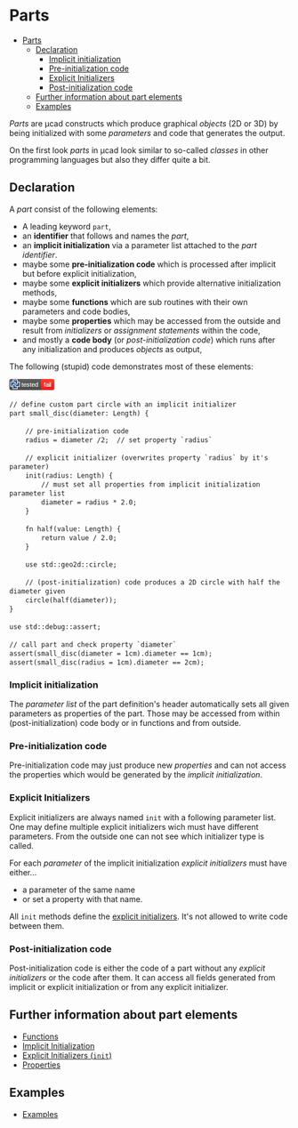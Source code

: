 # Parts

- [Parts](#parts)
  - [Declaration](#declaration)
    - [Implicit initialization](#implicit-initialization)
    - [Pre-initialization code](#pre-initialization-code)
    - [Explicit Initializers](#explicit-initializers)
    - [Post-initialization code](#post-initialization-code)
  - [Further information about part elements](#further-information-about-part-elements)
  - [Examples](#examples)

*Parts* are µcad constructs which produce graphical *objects* (2D or 3D) by being initialized with some *parameters* and code that generates the output.

On the first look *parts* in µcad look similar to so-called *classes* in other programming languages
but also they differ quite a bit.

## Declaration

A *part* consist of the following elements:

- A leading keyword `part`,
- an **identifier** that follows and names the *part*,
- an **implicit initialization** via a parameter list attached to the *part identifier*.
- maybe some **pre-initialization code** which is processed after implicit but before explicit initialization,
- maybe some **explicit initializers** which provide alternative initialization methods,
- maybe some **functions** which are sub routines with their own parameters and code bodies,
- maybe some **properties** which may be accessed from the outside and result from *initializers* or *assignment statements* within the code,
- and mostly a **code body** (or *post-initialization code*) which runs after any initialization and produces *objects* as output,

The following (stupid) code demonstrates most of these elements:

[![test](.test/part_declaration.png)](.test/part_declaration.log)

```µcad,part_declaration
// define custom part circle with an implicit initializer
part small_disc(diameter: Length) {

    // pre-initialization code
    radius = diameter /2;  // set property `radius`

    // explicit initializer (overwrites property `radius` by it's parameter)
    init(radius: Length) {
        // must set all properties from implicit initialization parameter list
        diameter = radius * 2.0;
    }

    fn half(value: Length) {
        return value / 2.0;
    }

    use std::geo2d::circle;

    // (post-initialization) code produces a 2D circle with half the diameter given
    circle(half(diameter));
}

use std::debug::assert;

// call part and check property `diameter`
assert(small_disc(diameter = 1cm).diameter == 1cm);
assert(small_disc(radius = 1cm).diameter == 2cm);
```

### Implicit initialization

The *parameter list* of the part definition's header automatically sets all given parameters as properties of the part.
Those may be accessed from within (post-initialization) code body or in functions and from outside.

### Pre-initialization code

Pre-initialization code may just produce new *properties* and can not access the properties which would be generated
by the *implicit initialization*.

### Explicit Initializers

Explicit initializers are always named `init` with a following parameter list.
One may define multiple explicit initializers wich must have different parameters.
From the outside one can not see which initializer type is called.

For each *parameter* of the implicit initialization *explicit initializers* must have either...

- a parameter of the same name
- or set a property with that name.

All `init` methods define the [explicit initializers](init.md).
It's not allowed to write code between them.

### Post-initialization code

Post-initialization code is either the code of a part without any *explicit initializers* or the code after them.
It can access all fields generated from implicit or explicit initialization or from any explicit initializer.

## Further information about part elements

- [Functions](functions.md)
- [Implicit Initialization](parameter_list.md)
- [Explicit Initializers (`init`)](init.md)
- [Properties](property.md)

## Examples

- [Examples](EXAMPLES.md)
